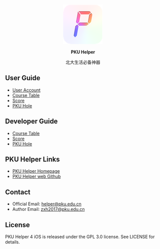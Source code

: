 <p align="center">
  <img src="assets/images/pkuhelper_logo.png" alt="PKU Helper" title="PKU Helper">
</p>
<p align="center"><b>PKU Helper</b></p>
<p align="center">北大生活必备神器</p>


User Guide
------------
- [User Account](/USER_GUIDE_USER_ACCOUNT.md)
- [Course Table](/USER_GUIDE_COURSE_TABLE.md)
- [Score](/USER_GUIDE_SCORE.md)
- [PKU Hole](/USER_GUIDE_PKU_HOLE.md)


Developer Guide
-----------------
- [Course Table](/DEVELOPER_GUIDE_COURSE_TABLE.md)
- [Score](/DEVELOPER_GUIDE_SCORE.md)
- [PKU Hole](/DEVELOPER_GUIDE_PKU_HOLE.md)


PKU Helper Links
--------------------
- [PKU Helper Homepage](https://pkuhelper.pku.edu.cn)
- [PKU Helper web Github](https://github.com/pkuhelper-web)


Contact
-------------
- Official Email: [helper@pku.edu.cn](mailto://helper@pku.edu.cn)
- Author Email: [zxh2017@pku.edu.cn](mailto://zxh2017@pku.edu.cn)


License
--------------
PKU Helper 4 iOS is released under the GPL 3.0 license. See LICENSE for details.
